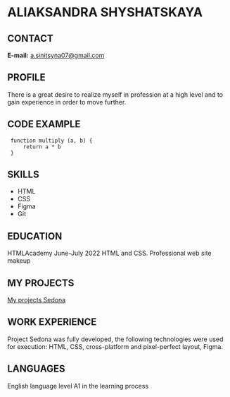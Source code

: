 # **ALIAKSANDRA SHYSHATSKAYA**

## **CONTACT**

**E-mail:** a.sinitsyna07@gmail.com

## **PROFILE**

There is a great desire to realize myself in profession at a high level and to gain experience in order to move further.

## **CODE EXAMPLE**

   ```
    function multiply (a, b) {
        return a * b
    }
   ```  

## **SKILLS**

* HTML
* CSS
* Figma
* Git

## **EDUCATION**

HTMLAcademy June-July 2022
HTML and CSS. Professional web site makeup

## **MY PROJECTS**

[My projects Sedona](https://sinichka22.github.io/my_projects/Sedona/)

## **WORK EXPERIENCE**

Project Sedona was fully developed, the following technologies were used for execution: HTML, CSS, cross-platform and pixel-perfect layout, Figma.

## **LANGUAGES**

English language level A1
in the learning process